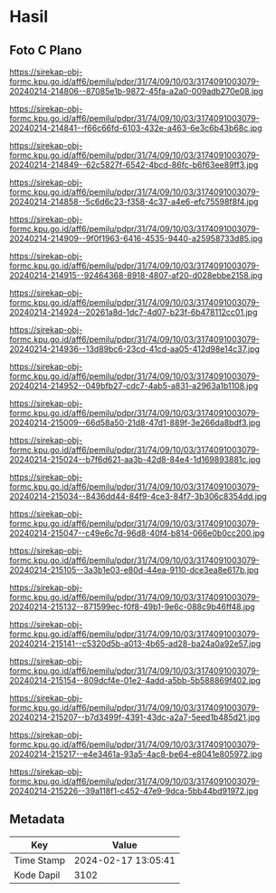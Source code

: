# Hasil

## Foto C Plano

https://sirekap-obj-formc.kpu.go.id/aff6/pemilu/pdpr/31/74/09/10/03/3174091003079-20240214-214806--87085e1b-9872-45fa-a2a0-009adb270e08.jpg

https://sirekap-obj-formc.kpu.go.id/aff6/pemilu/pdpr/31/74/09/10/03/3174091003079-20240214-214841--f66c66fd-6103-432e-a463-6e3c6b43b68c.jpg

https://sirekap-obj-formc.kpu.go.id/aff6/pemilu/pdpr/31/74/09/10/03/3174091003079-20240214-214849--62c5827f-6542-4bcd-86fc-b6f63ee89ff3.jpg

https://sirekap-obj-formc.kpu.go.id/aff6/pemilu/pdpr/31/74/09/10/03/3174091003079-20240214-214858--5c6d6c23-f358-4c37-a4e6-efc75598f8f4.jpg

https://sirekap-obj-formc.kpu.go.id/aff6/pemilu/pdpr/31/74/09/10/03/3174091003079-20240214-214909--9f0f1963-6416-4535-9440-a25958733d85.jpg

https://sirekap-obj-formc.kpu.go.id/aff6/pemilu/pdpr/31/74/09/10/03/3174091003079-20240214-214915--92464368-8918-4807-af20-d028ebbe2158.jpg

https://sirekap-obj-formc.kpu.go.id/aff6/pemilu/pdpr/31/74/09/10/03/3174091003079-20240214-214924--20261a8d-1dc7-4d07-b23f-6b478112cc01.jpg

https://sirekap-obj-formc.kpu.go.id/aff6/pemilu/pdpr/31/74/09/10/03/3174091003079-20240214-214936--13d89bc6-23cd-41cd-aa05-412d98e14c37.jpg

https://sirekap-obj-formc.kpu.go.id/aff6/pemilu/pdpr/31/74/09/10/03/3174091003079-20240214-214952--049bfb27-cdc7-4ab5-a831-a2963a1b1108.jpg

https://sirekap-obj-formc.kpu.go.id/aff6/pemilu/pdpr/31/74/09/10/03/3174091003079-20240214-215009--66d58a50-21d8-47d1-889f-3e266da8bdf3.jpg

https://sirekap-obj-formc.kpu.go.id/aff6/pemilu/pdpr/31/74/09/10/03/3174091003079-20240214-215024--b7f6d621-aa3b-42d8-84e4-1d169893881c.jpg

https://sirekap-obj-formc.kpu.go.id/aff6/pemilu/pdpr/31/74/09/10/03/3174091003079-20240214-215034--8436dd44-84f9-4ce3-84f7-3b306c8354dd.jpg

https://sirekap-obj-formc.kpu.go.id/aff6/pemilu/pdpr/31/74/09/10/03/3174091003079-20240214-215047--c49e6c7d-96d8-40f4-b814-066e0b0cc200.jpg

https://sirekap-obj-formc.kpu.go.id/aff6/pemilu/pdpr/31/74/09/10/03/3174091003079-20240214-215105--3a3b1e03-e80d-44ea-9110-dce3ea8e617b.jpg

https://sirekap-obj-formc.kpu.go.id/aff6/pemilu/pdpr/31/74/09/10/03/3174091003079-20240214-215132--871599ec-f0f8-49b1-9e6c-088c9b46ff48.jpg

https://sirekap-obj-formc.kpu.go.id/aff6/pemilu/pdpr/31/74/09/10/03/3174091003079-20240214-215141--c5320d5b-a013-4b65-ad28-ba24a0a92e57.jpg

https://sirekap-obj-formc.kpu.go.id/aff6/pemilu/pdpr/31/74/09/10/03/3174091003079-20240214-215154--809dcf4e-01e2-4add-a5bb-5b588869f402.jpg

https://sirekap-obj-formc.kpu.go.id/aff6/pemilu/pdpr/31/74/09/10/03/3174091003079-20240214-215207--b7d3499f-4391-43dc-a2a7-5eed1b485d21.jpg

https://sirekap-obj-formc.kpu.go.id/aff6/pemilu/pdpr/31/74/09/10/03/3174091003079-20240214-215217--e4e3461a-93a5-4ac8-be64-e8041e805972.jpg

https://sirekap-obj-formc.kpu.go.id/aff6/pemilu/pdpr/31/74/09/10/03/3174091003079-20240214-215226--39a118f1-c452-47e9-9dca-5bb44bd91972.jpg


## Metadata

| Key        | Value               |
| ---------- | ------------------- |
| Time Stamp | 2024-02-17 13:05:41 |
| Kode Dapil | 3102                |



